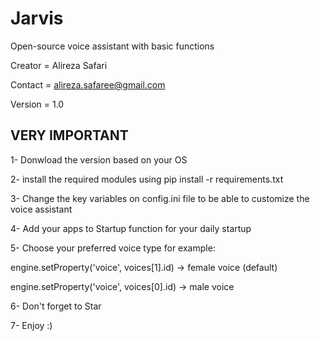 # Jarvis
Open-source voice assistant with basic functions

Creator = Alireza Safari

Contact = alireza.safaree@gmail.com

Version = 1.0

## VERY IMPORTANT

1- Donwload the version based on your OS

2- install the required modules using pip install -r requirements.txt

3- Change the key variables on config.ini file to be able to customize the voice assistant

4- Add your apps to Startup function for your daily startup

5- Choose your preferred voice type for example:

engine.setProperty('voice', voices[1].id) -> female voice (default) 

engine.setProperty('voice', voices[0].id) -> male voice

6- Don't forget to Star

7- Enjoy :)
